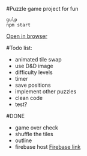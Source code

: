#Puzzle game project for fun

    gulp
    npm start

[Open in browser](http://127.0.0.1/index.html)

#Todo list:
- animated tile swap
- use D&D image
- difficulty levels
- timer
- save positions
- implement other puzzles
- clean code
- test?

#DONE
- game over check
- shuffle the tiles
- outline
- firebase host [Firebase link](https://maxinteger-fun-puzzle.firebaseapp.com/)
